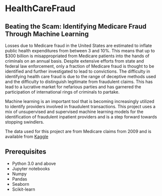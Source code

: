 # HealthCareFraud
## Beating the Scam: Identifying Medicare Fraud Through Machine Learning
Losses due to Medicare fraud in the United States are estimated to inflate public health expenditures from between 3 and 10%. This means that up to $300 billion is misappropriated from Medicare patients into the hands of criminals on an annual basis. Despite extensive efforts from state and federal law enforcement, only a fraction of Medicare fraud is thought to be identified and further investigated to lead to convictions. The difficulty in identifying health care fraud is due to the range of deceptive methods used and the difficulty to distinguish legitimate from fraudulent claims. This has lead to a lucrative market for nefarious parties and has garnered the participation of international rings of criminals to partake. 

Machine learning is an important tool that is becoming increasingly utilized to identify providers involved in fraudulent transactions. This project uses a mix of unsupervised and supervised machine learning models for the identification of fraudulent inpatient providers and is a step forward towards stopping swindlers. 

The data used for this project are from Medicare claims from 2009 and is available from [Kaggle](https://www.kaggle.com/rohitrox/healthcare-provider-fraud-detection-analysis)

## Prerequisites
- Python 3.0 and above
- Jupyter notebooks
- Numpy
- Pandas
- Seaborn
- Scikit-learn
